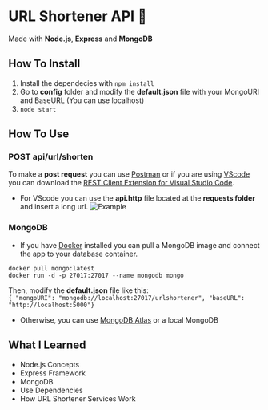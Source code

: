 # URL Shortener API 🔗

Made with **Node.js**, **Express** and **MongoDB**

## How To Install

1. Install the dependecies with ``npm install``
2. Go to **config** folder and modify the **default.json** file with your MongoURI and BaseURL (You can use localhost)
3. ``node start``

## How To Use

### POST api/url/shorten

To make a **post request** you can use [Postman](https://www.getpostman.com/) or if you are using [VScode](https://code.visualstudio.com/) you can download the [REST Client Extension for Visual Studio Code](https://marketplace.visualstudio.com/items?itemName=humao.rest-client).

* For VScode you can use the **api.http** file located at the **requests folder** and insert a long url.
![Example](https://i.imgur.com/gzH8AmY.jpg)

### MongoDB

* If you have [Docker](https://hub.docker.com/editions/community/docker-ce-desktop-windows/) installed you can pull a MongoDB image and connect the app to your database container.  
```
docker pull mongo:latest
docker run -d -p 27017:27017 --name mongodb mongo
```  
Then, modify the **default.json** file like this:  
``{ "mongoURI": "mongodb://localhost:27017/urlshortener", "baseURL": "http://localhost:5000"}``  
  
* Otherwise, you can use [MongoDB Atlas](https://account.mongodb.com/account/login) or a local MongoDB

## What I Learned

* Node.js Concepts
* Express Framework
* MongoDB
* Use Dependencies
* How URL Shortener Services Work
